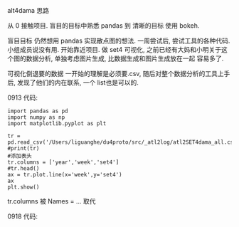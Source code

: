 alt4dama 思路

从 0 接触项目. 盲目的目标中熟悉 pandas  到 清晰的目标 使用 bokeh. 

盲目目标 仍然想用 pandas 实现散点图的想法. 一周尝试后, 尝试工具的各种代码. 小组成员说没有用. 
开始靠近项目. 做 set4 可视化, 之前已经有大妈和小明关于这个图的数据分析, 单独考虑图片生成, 比数据生成和图片生成放在一起 容易多了. 

可视化倒退要的数据 一开始的理解是必须要.csv, 随后对整个数据分析的工具上手后, 发现了他们的内在联系, 一个 list也是可以的. 

0913 代码:
```
import pandas as pd
import numpy as np
import matplotlib.pyplot as plt

tr = pd.read_csv('/Users/liguanghe/du4proto/src/_atl2log/atl2SET4dama_all.csv')
#print(tr)
#添加表头
tr.columns = ['year','week','set4']
#tr.head()
ax = tr.plot.line(x='week',y='set4')
ax
plt.show()
```

 tr.columns 被 Names = ... 取代

0918 代码: 

